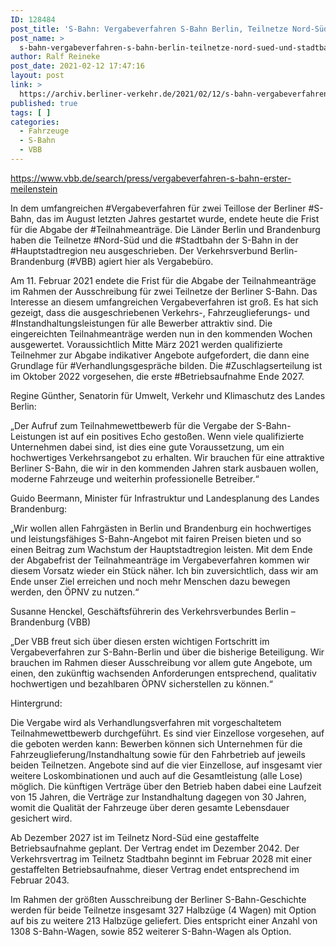 ```yaml
---
ID: 128484
post_title: 'S-Bahn: Vergabeverfahren S-Bahn Berlin, Teilnetze Nord-Süd und Stadtbahn &#8211; Erster Meilenstein erreicht: Fristende zur Beteiligung endete am 11.02.2021, aus VBB'
post_name: >
  s-bahn-vergabeverfahren-s-bahn-berlin-teilnetze-nord-sued-und-stadtbahn-erster-meilenstein-erreicht-fristende-zur-beteiligung-endete-am-11-02-2021-aus-vbb
author: Ralf Reineke
post_date: 2021-02-12 17:47:16
layout: post
link: >
  https://archiv.berliner-verkehr.de/2021/02/12/s-bahn-vergabeverfahren-s-bahn-berlin-teilnetze-nord-sued-und-stadtbahn-erster-meilenstein-erreicht-fristende-zur-beteiligung-endete-am-11-02-2021-aus-vbb/
published: true
tags: [ ]
categories:
  - Fahrzeuge
  - S-Bahn
  - VBB
---
```

https://www.vbb.de/search/press/vergabeverfahren-s-bahn-erster-meilenstein

In dem umfangreichen #Vergabeverfahren für zwei Teillose der Berliner #S-Bahn, das im August letzten Jahres gestartet wurde, endete heute die Frist für die Abgabe der #Teilnahmeanträge. Die Länder Berlin und Brandenburg haben die Teilnetze #Nord-Süd und die #Stadtbahn der S-Bahn in der #Hauptstadtregion neu ausgeschrieben. Der Verkehrsverbund Berlin-Brandenburg (#VBB) agiert hier als Vergabebüro.

Am 11. Februar 2021 endete die Frist für die Abgabe der Teilnahmeanträge im Rahmen der Ausschreibung für zwei Teilnetze der Berliner S-Bahn. Das Interesse an diesem umfangreichen Vergabeverfahren ist groß. Es hat sich gezeigt, dass die ausgeschriebenen Verkehrs-, Fahrzeuglieferungs- und #Instandhaltungsleistungen für alle Bewerber attraktiv sind. Die eingereichten Teilnahmeanträge werden nun in den kommenden Wochen ausgewertet. Voraussichtlich Mitte März 2021 werden qualifizierte Teilnehmer zur Abgabe indikativer Angebote aufgefordert, die dann eine Grundlage für #Verhandlungsgespräche bilden. Die #Zuschlagserteilung ist im Oktober 2022 vorgesehen, die erste #Betriebsaufnahme Ende 2027.

Regine Günther, Senatorin für Umwelt, Verkehr und Klimaschutz des Landes Berlin:

„Der Aufruf zum Teilnahmewettbewerb für die Vergabe der S-Bahn-Leistungen ist auf ein positives Echo gestoßen. Wenn viele qualifizierte Unternehmen dabei sind, ist dies eine gute Voraussetzung, um ein hochwertiges Verkehrsangebot zu erhalten. Wir brauchen für eine attraktive Berliner S-Bahn, die wir in den kommenden Jahren stark ausbauen wollen, moderne Fahrzeuge und weiterhin professionelle Betreiber.“

Guido Beermann, Minister für Infrastruktur und Landesplanung des Landes Brandenburg:

„Wir wollen allen Fahrgästen in Berlin und Brandenburg ein hochwertiges und leistungsfähiges S-Bahn-Angebot mit fairen Preisen bieten und so einen Beitrag zum Wachstum der Hauptstadtregion leisten. Mit dem Ende der Abgabefrist der Teilnahmeanträge im Vergabeverfahren kommen wir diesem Vorsatz wieder ein Stück näher. Ich bin zuversichtlich, dass wir am Ende unser Ziel erreichen und noch mehr Menschen dazu bewegen werden, den ÖPNV zu nutzen.“

Susanne Henckel, Geschäftsführerin des Verkehrsverbundes Berlin – Brandenburg (VBB)

„Der VBB freut sich über diesen ersten wichtigen Fortschritt im Vergabeverfahren zur S-Bahn-Berlin und über die bisherige Beteiligung. Wir brauchen im Rahmen dieser Ausschreibung vor allem gute Angebote, um einen, den zukünftig wachsenden Anforderungen entsprechend, qualitativ hochwertigen und bezahlbaren ÖPNV sicherstellen zu können.“

Hintergrund:

Die Vergabe wird als Verhandlungsverfahren mit vorgeschaltetem Teilnahmewettbewerb durchgeführt. Es sind vier Einzellose vorgesehen, auf die geboten werden kann: Bewerben können sich Unternehmen für die Fahrzeuglieferung/Instandhaltung sowie für den Fahrbetrieb auf jeweils beiden Teilnetzen. Angebote sind auf die vier Einzellose, auf insgesamt vier weitere Loskombinationen und auch auf die Gesamtleistung (alle Lose) möglich. Die künftigen Verträge über den Betrieb haben dabei eine Laufzeit von 15 Jahren, die Verträge zur Instandhaltung dagegen von 30 Jahren, womit die Qualität der Fahrzeuge über deren gesamte Lebensdauer gesichert wird.

Ab Dezember 2027 ist im Teilnetz Nord-Süd eine gestaffelte Betriebsaufnahme geplant. Der Vertrag endet im Dezember 2042. Der Verkehrsvertrag im Teilnetz Stadtbahn beginnt im Februar 2028 mit einer gestaffelten Betriebsaufnahme, dieser Vertrag endet entsprechend im Februar 2043.

Im Rahmen der größten Ausschreibung der Berliner S-Bahn-Geschichte werden für beide Teilnetze insgesamt 327 Halbzüge (4 Wagen) mit Option auf bis zu weitere 213 Halbzüge geliefert. Dies entspricht einer Anzahl von 1308 S-Bahn-Wagen, sowie 852 weiterer S-Bahn-Wagen als Option.